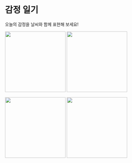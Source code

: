# 감정 일기
오늘의 감정을 날씨와 함께 표현해 보세요! 

<img src="https://user-images.githubusercontent.com/96823668/202652420-f2d581a8-0984-4d55-a148-d4a4d049c620.png" width="200"> <img src="https://user-images.githubusercontent.com/96823668/202652915-a1014b31-74a1-446f-a1ec-c5cc1f4ae90d.png" width="200">

<img src="https://user-images.githubusercontent.com/96823668/202653143-658bb161-c09b-4e37-b307-84974e703283.png" width="200"> <img src="https://user-images.githubusercontent.com/96823668/202653520-d586ae3e-0162-4e87-af72-c1154932cfbc.png" width="200">
